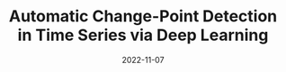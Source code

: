 ---
title: "Automatic Change-Point Detection in Time Series via Deep Learning"
collection: publications
permalink: /publication/2022-11-07JieAutoCPD
date: 2022-11-07
venue: 'arXiv'
pubtype: 'preprint'
paperurl: '/files/JieAutoCPD202211.pdf'
link: 'https://arxiv.org/pdf/2211.03860.pdf'
github: 'https://github.com/Jieli12/AutoCPD'
citation: '<b>Jie Li</b>, Paul Fearnhead, Piotr Fryzlewicz and Tengyao Wang  (2022). Automatic Change-Point Detection in Time Series via Deep Learning <i>arXiv </i>,1-16. arXiv:2211.03860.'
---